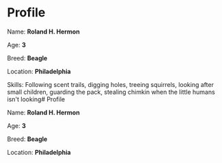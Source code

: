 # Profile

Name: **Roland H. Hermon**

Age: **3**

Breed: **Beagle**

Location: **Philadelphia**

Skills: Following scent trails, digging holes, treeing squirrels, looking after small children, guarding the pack, stealing chimkin when the little humans isn't looking# Profile

Name: **Roland H. Hermon**

Age: **3**

Breed: **Beagle**

Location: **Philadelphia**
